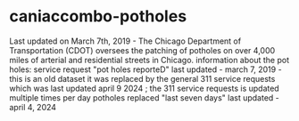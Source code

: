 # caniaccombo-potholes
Last updated on March 7th, 2019 - The Chicago Department of Transportation (CDOT) oversees the patching of potholes on over 4,000 miles of arterial and residential streets in Chicago. 
information about the pot holes: 
service request "pot holes reporteD" last updated - march 7, 2019 - this is an old dataset it was replaced by the general 311 service requests which was last updated april 9 2024 ; the 311 service requests is updated multiple times per day
potholes replaced "last seven days" last updated - april 4, 2024
